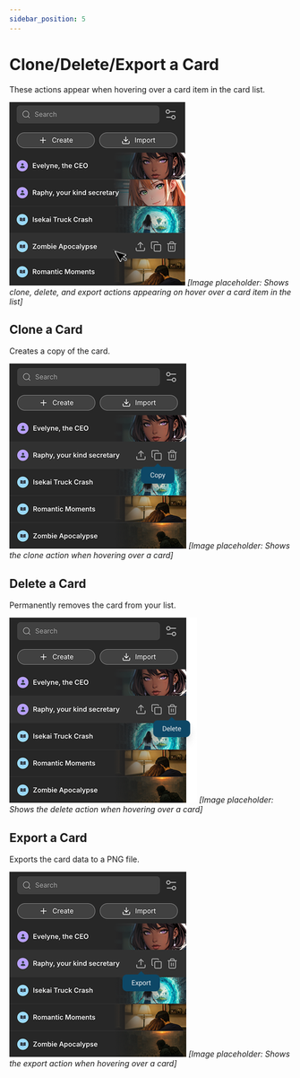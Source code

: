 ```yaml
---
sidebar_position: 5
---
```


# Clone/Delete/Export a Card

These actions appear when hovering over a card item in the card list.

![Card hover actions](./images/card-hover-actions.png)
*[Image placeholder: Shows clone, delete, and export actions appearing on hover over a card item in the list]*

## Clone a Card

Creates a copy of the card.

![Clone card action](./images/clone-card-action.png)
*[Image placeholder: Shows the clone action when hovering over a card]*

## Delete a Card

Permanently removes the card from your list.

![Delete card action](./images/delete-card-action.png)
*[Image placeholder: Shows the delete action when hovering over a card]*

## Export a Card

Exports the card data to a PNG file.

![Export card action](./images/export-card-action.png)
*[Image placeholder: Shows the export action when hovering over a card]*